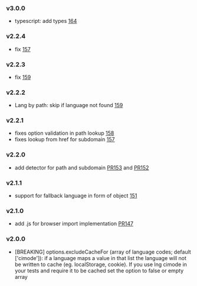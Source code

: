 ### v3.0.0

- typescript: add types [164](https://github.com/i18next/i18next-browser-languageDetector/pull/164)

### v2.2.4

- fix [157](https://github.com/i18next/i18next-browser-languageDetector/issues/157)

### v2.2.3

- fix [159](https://github.com/i18next/i18next-browser-languageDetector/pull/159)

### v2.2.2

- Lang by path: skip if language not found [159](https://github.com/i18next/i18next-browser-languageDetector/pull/159)

### v2.2.1

- fixes option validation in path lookup [158](https://github.com/i18next/i18next-browser-languageDetector/issues/158)
- fixes lookup from href for subdomain [157](https://github.com/i18next/i18next-browser-languageDetector/issues/157)

### v2.2.0

- add detector for path and subdomain [PR153](https://github.com/i18next/i18next-browser-languageDetector/pull/153) and [PR152](https://github.com/i18next/i18next-browser-languageDetector/pull/152)

### v2.1.1

- support for fallback language in form of object [151](https://github.com/i18next/i18next-browser-languageDetector/issues/151)

### v2.1.0

- add .js for browser import implementation [PR147](https://github.com/i18next/i18next-browser-languageDetector/pull/147)

### v2.0.0

- [BREAKING] options.excludeCacheFor (array of language codes; default ['cimode']): if a language maps a value in that list the language will not be written to cache (eg. localStorage, cookie). If you use lng cimode in your tests and require it to be cached set the option to false or empty array
